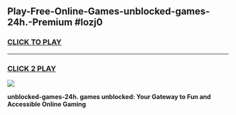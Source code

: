 
## Play-Free-Online-Games-unblocked-games-24h.-Premium #lozj0
<h3>
<a href="https://premium.freeplayer.one?title=unblocked-games-24h.&ref=8M">CLICK TO PLAY</a></h3>
<hr>

<h3>
<a href="https://premium.freeplayer.one?title=unblocked-games-24h.&ref=8M">CLICK 2 PLAY</a>
  
</h3>

<a href="https://premium.freeplayer.one?title=unblocked-games-24h.&ref=8M"><img src="https://clearcache.store/games.png"></a>


**unblocked-games-24h. games unblocked: Your Gateway to Fun and Accessible Online Gaming**
